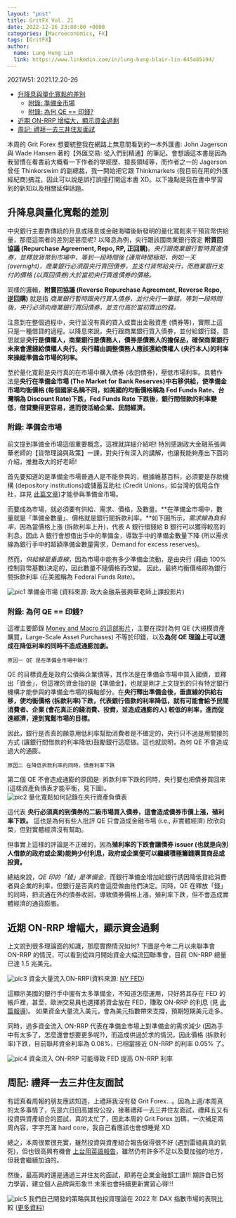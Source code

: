 ```yaml
---
layout: "post"
title: GritFX Vol. 21
date: 2022-12-26 23:00:00 +0800
categories: [Macroeconomics, FX]
tags: [GritFX]
author:
  name: Lung Hung Lin
  link: https://www.linkedin.com/in/lung-hung-blair-lin-645a85194/ 
---
```

2021W51: 2021.12.20-26
- [升降息與量化寬鬆的差別](#升降息與量化寬鬆的差別)
  - [附錄: 準備金市場](#附錄-準備金市場)
  - [附錄: 為何 QE =\= 印錢?](#附錄-為何-qe--印錢)
- [近期 ON-RRP 增幅大，顯示資金過剩](#近期-on-rrp-增幅大顯示資金過剩)
- [周記: 禮拜一去三井住友面試](#周記-禮拜一去三井住友面試)
  
本周的 Grit Forex 想要統整我在網路上無意間看到的一本外匯書: John Jagerson 與 Wade Hansen 著的【外匯交易: 從入們到精通】的筆記。會想讀這本書是因為我習慣在看書前大概看一下作者的學經歷、擅長領域等，而作者之一的 Jagerson 曾任 Thinkorswim 的副總裁，我一開始把它跟 Thinkmarkets (我目前在用的外匯經紀商)搞混，因此可以說是誤打誤撞打開這本書 XD。以下幾點是我在書中學習到的新知以及相關延伸話題。  

## 升降息與量化寬鬆的差別
中央銀行主要靠傳統的升息或降息或金融海嘯後新發明的量化寬鬆來干預貨幣供給量，那麼這兩者的差別是甚麼呢? 
以降息為例，央行跟該國商業銀行簽定 **附買回協議 (Repurchase Agreement, Repo, RP, 正回購)**。_央行跟商業銀行暫時買進債券，並釋放貨幣到市場中，等到一段時間後 (通常時間極短，例如一天 (overnight)，商業銀行必須跟央行買回債券，並支付貨幣給央行，而商業銀行支付的價格 (以買回債券)大於當初央行買進債券的價格。_

同樣的邏輯，**附賣回協議 (Reverse Repurchase Agreement, Reverse Repo, 逆回購)** 就是指 _商業銀行暫時跟央行買入債券，並付央行一筆錢，等到一段時間後，央行必須向商業銀行買回債券，並支付高於當初賣出的錢。_

注意到在整個過程中，央行並沒有真的買入或賣出金融資產 (債券等)，實際上這只是一種借貸的過程。以降息來說，央行跟商業銀行買入債券，並付給銀行錢，意思就是**央行是債權人，商業銀行是債務人，債券是債務人的擔保品，確保商業銀行未來會還錢給債權人央行。央行藉由調整債務人應該還給債權人 (央行本人)的利率來操縱準備金市場的利率。**

至於量化寬鬆是央行真的在市場中購入債券 (收回債券)，壓低市場利率。具體作法是**央行在準備金市場 (The Market for Bank Reserves)中右移供給，使準備金市場均衡價格 (每個國家名稱不同，如美國的均衡價格稱為 Fed Funds Rate、台灣稱為 Discount Rate)下跌，Fed Funds Rate 下跌後，銀行間借款的利率變低，借貸變得更容易，進而使活絡企業、民間經濟。**

### 附錄: 準備金市場
前文提到準備金市場這個重要概念，這裡就詳細介紹吧! 特別感謝政大金融系張興華老師的【貨幣理論與政策】一課，對央行有深入的講解，也讓我能夠產出下面的介紹，推推政大的好老師!  

首先要知道的是準備金市場普通人是不能參與的，根據維基百科，必須要是存款機構 (depository institutions)或儲蓄互助社 (Credit Unions，如台灣的信用合作社，詳見 [此篇文章](https://www.learnenglishwithwill.com/credit-union-meaning-fuction-intro-chinese-translation/))才能參與準備金市場。  

而要成為市場，就必須要有供給、需求、價格，及數量。**在準備金市場中，數量就是「準備金數量」、價格就是銀行間拆款利率。**如下圖所示，_需求線為負斜率_，因為當價格上漲 (拆款利率上升)，代表 A 銀行借錢給 B 銀行可以獲得較高的利息，因此 A 銀行會想借出手中的準備金，導致手中的準備金數量下降 (所以需求線為銀行手中的超額準備金數量需求，Demand for excess reserves)。  

然而，_供給線是垂直線_，因為市場中能有多少準備金流動，是由央行 (藉由 100% 控制貨幣基數)決定的，因此數量不隨價格而改變。
因此，最終均衡價格即為銀行間拆款利率 (在美國稱為 Federal Funds Rate)。

![pic1](https://lh3.googleusercontent.com/pw/AM-JKLVrt56BG6_3YYKKQ7WMR7rYkxeEp1rrGF1mgmkuykBufyVrY6AOm_tTroRSw0a8QgyrHXMWWzOE6Gux2IawiGonSKnbGEInccB0Nhn8hDiH2d9T78iBPAPTuzCHDniv8lIfNwKeS0pny1-0_EDGtvhX=w891-h661-no?authuser=0)
準備金市場 (資料來源: 政大金融系張興華老師上課投影片)

### 附錄: 為何 QE =\= 印錢?
這裡主要節錄 [Money and Macro 的這部影片](https://www.youtube.com/watch?v=ZbqtpKk6iC8)，主要在探討為何 QE (大規模資產購買，Large-Scale Asset Purchases) 不等於印錢，以及**為何 QE 理論上可以達成在降低利率的同時不造成通膨加劇。**

```原因一 QE 是在準備金市場中執行```  

QE 的目標資產是政府公債與企業債等，其作法是在準備金市場中買入國債，並釋出「資金」，但這裡的資金指的是【準備金】，也就是剛才上文提到的只有特定銀行機構才能參與的準備金市場的橫軸部分。在**央行釋出準備金後，垂直線的供給右移，使均衡價格 (拆款利率)下跌，代表銀行借款的利率降低，就有可能會給予民間消費者、企業 (會花真正的錢消費、投資，並造成通膨的人) 較低的利率，進而促進經濟，達到寬鬆市場的目標。**  

因此，銀行是否真的願意用低利率幫助消費者是不確定的，央行只不過是用間接的方式 (讓銀行間借款的利率降低)鼓勵銀行這麼做。這也就說明，為何 QE 不會造成過大的通膨。

```原因二 在降低拆款利率的同時，債券利率下跌```  

第二個 QE 不會造成通膨的原因是: 拆款利率下跌的同時，央行要也把債券買回來 (這樣資產負債表才能平衡，見下圖)。  
![pic2](https://lh3.googleusercontent.com/pw/AM-JKLVFLaSVxRLcC98XB92EK5ULIW4barw2AFyTG_FlM4H72SYk_2sWNQALDYHS8bZ8Rh0tJ8VM1tD0F5iJ3VYsFsaJVF6gzoEe3nr2ozw1CEhmm2itJGKL-bjE3fH0kVyEEo4azP8RNM0ijsGAljTE5Vyg=w1350-h619-no?authuser=0)
量化寬鬆如何記錄在央行資產負債表

這代表 __央行必須真的到債券的二級市場買入債券，這會造成債券市價上漲，殖利率下跌。__
這也是為何有些人批評 QE 只會造成金融市場 (i.e., 非實體經濟) 欣欣向榮，但對實體經濟沒有幫助。  

但事實上這樣的評論是不正確的，因為**殖利率的下跌會讓債券 issuer (也就是向別人借款的政府或企業)能夠少付利息，政府或企業便可以繼續積極籌錢購買商品或投資。**

總結來說，_QE 印的「錢」是準備金_，而銀行準備金增加給銀行誘因降低貸給消費者與企業的利率，但銀行是否真的會這麼做由他們決定。同時，QE 在釋放「錢」的同時，把流通在外的債券收回，導致債券價格上漲，殖利率下跌，但不會造成實體經濟的通貨膨脹。

## 近期 ON-RRP 增幅大，顯示資金過剩
上文說到很多理論面的知識，那麼實際情況如何? 下圖是今年二月以來聯準會 ON-RRP 的情況，可以看到從四月開始資金大幅流回聯準會，目前 ON-RRP 總量已達 1.5 兆美元。  

![pic3](https://lh3.googleusercontent.com/pw/AM-JKLVVrvy47hTkjvWskaz_uuO0b4ZSBLdOS-ySSx7VhirxxQlMKvnjAbQKkCSCtl9IqBwSxAEdg3dcuR_nVe32H5SDnZTzg_ZquH92zfqEfu8S5VQ1Vpko9ve2sjGPYB3_IoYaimwkbHoQYY4Aun00Y-Ht=w1483-h557-no?authuser=0)
資金大量流入ON-RRP(資料來源: [NY FED](https://www.newyorkfed.org/markets/data-hub))

這顯示美國的銀行手中握有太多準備金，不知道怎麼運用，只好將其存在 FED 的帳戶裡，甚至，歐洲交易員也選擇將資金放在 FED，賺取 ON-RRP 的利息 (見 [此篇報導](https://tw.stock.yahoo.com/news/%E5%9C%8B%E9%9A%9B%E9%87%91%E8%9E%8D-%E6%AD%90%E5%85%83%E5%8D%80%E7%8F%BE%E9%87%91%E9%81%8E%E5%89%A9-%E7%BE%8E%E5%85%83%E8%B5%B0%E5%BC%B7%E8%87%B3%E5%B0%91%E5%88%B0%E5%B9%B4%E5%BA%95-084308830.html))。
如果資金大量流入美元，會為美元指數帶來支撐，預期短期美元走多。  

同時，過多資金流入 ON-RRP 代表在準備金市場上對準備金的需求減少 (因為手中有太多了，怎麼還會想要更多呢?)，而造成供過於求的情況，因此價格 (拆款利率)下跌，目前聯邦資金利率為 0.08%，已相當接近 ON-RRP 的利率 0.05% 了。

![pic4](https://lh3.googleusercontent.com/pw/AM-JKLVN-JU5N0NEAhhQ2WezZYGe8VGL3rvJmr8pQKcE0uyOYV5OKycbxBGEfMpMafexUYEuPyrWPI8ma8RkR1LL7mAl5Oe-H0H50pwdz-eSh8OvKx3_kkhtUTzhmFpnYp4Z8xZirJxJgNJAqZfK_h44Zgg1=w1350-h619-no?authuser=0)
資金流入 ON-RRP 可能導致 FED 提高 ON-RRP 利率

## 周記: 禮拜一去三井住友面試

有認真看周報的朋友應該知道，上禮拜我沒有發 Grit Forex…。因為上週/本周真的太多事情了，先是六日回高雄投公投，接著禮拜一去三井住友面試，禮拜五又有投資與資產組合的面試，真的太忙了，因此本周的 Grit Forex 加碼，一次補足兩周內容，字字充滿 hard core，我自己看應該也會想睡覺 XD  

總之，本周很累很充實，雖然投資與資產組合報告做得很不好 (遇到雷組員真的氣死)，但也很高興有機會 [上台用英語報告](https://www.youtube.com/watch?v=kZV8znkFHaI)，雖然仍有許多不足以及要加強的地方，但我會繼續加油的。  

然後，最高興的還是通過三井住友的面試，即將在企業金融部工讀!!! 期許自已努力學習，建立個人品牌與形象!!! 未來也會持續更新實習心得!!!

![pic5](https://lh3.googleusercontent.com/pw/AM-JKLVFhLiY9pUQZDkCtur-NJuUjAr6rEXOb5IvXq9YN6fKdvSx3Nb5DwQFshcx6prALUJyql0gdQZmjaY0zXCbSZREnlAyjoNf_ry8sEL8my66XAT4VjjcMrHUKRA7LpZNMkEAh_jlWsXDPdHu9jJEI16h=w874-h574-no?authuser=0)
我們自己開發的策略與其他投資理論在 2022 年 DAX 指數市場的表現比較 ([更多資料](https://github.com/LLH07/InvestnPortfolio))